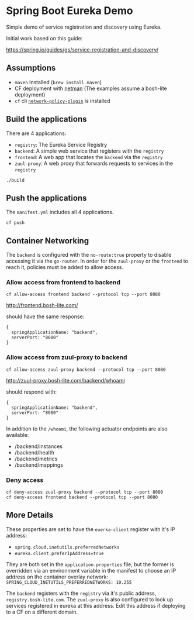 # Spring Boot Eureka Demo

Simple demo of service registration and discovery using Eureka.

Initial work based on this guide:

https://spring.io/guides/gs/service-registration-and-discovery/

## Assumptions

- `maven` installed (`brew install maven`)
- CF deployment with [netman](https://github.com/cloudfoundry-incubator/netman-release)
  (The examples assume a bosh-lite deployment)
- `cf` cli [`network-policy-plugin`](https://github.com/cloudfoundry-incubator/netman-release/blob/develop/docs/usage.md) is installed

## Build the applications

There are 4 applications:

- `registry`: The Eureka Service Registry
- `backend`: A simple web service that registers with the `registry`
- `frontend`: A web app that locates the `backend` via the `registry`
- `zuul-proxy`: A web proxy that forwards requests to services in the `registry`

```
./build
```

## Push the applications

The `manifest.yml` includes all 4 applications.
```
cf push
```

## Container Networking

The `backend` is configured with the `no-route:true` property to disable
accessing it via the `go-router`. In order for the `zuul-proxy` or the
`frontend` to reach it, policies must be added to allow access.

### Allow access from frontend to backend

```
cf allow-access frontend backend --protocol tcp --port 8080
```

http://frontend.bosh-lite.com/

should have the same response:

```
{
  springApplicationName: "backend",
  serverPort: "8080"
}
```


### Allow access from zuul-proxy to backend

```
cf allow-access zuul-proxy backend --protocol tcp --port 8080
```

http://zuul-proxy.bosh-lite.com/backend/whoami

should respond with:

```
{
  springApplicationName: "backend",
  serverPort: "8080"
}
```

In addition to the `/whoami`, the following actuator endpoints are also available:

- /backend/instances
- /backend/health
- /backend/metrics
- /backend/mappings

### Deny access

```
cf deny-access zuul-proxy backend --protocol tcp --port 8080
cf deny-access frontend backend --protocol tcp --port 8080
```

## More Details

These properties are set to have the `euerka-client` register with it's IP
address:

- `spring.cloud.inetutils.preferredNetworks`
- `eureka.client.preferIpAddress=true`

They are both set in the `application.properties` file, but the former is
overridden via an environment variable in the manifest to choose an IP address
on the container overlay network:
`SPRING_CLOUD_INETUTILS_PREFERREDNETWORKS: 10.255`

The `backend` registers with the `registry` via it's public address,
`registry.bosh-lite.com`.  The `zuul-proxy` is also configured to look up
services registered in eureka at this address. Edit this address if deploying
to a CF on a different domain.


